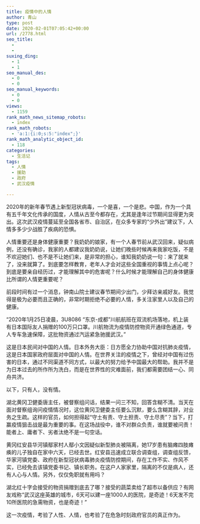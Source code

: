 ```yaml
---
title: 疫情中的人情
author: 青山
type: post
date: 2020-02-01T07:05:42+00:00
url: /2778.html
seo_title:
  - 
  - 
suxing_ding:
  - 1
  - 1
seo_manual_des:
  - 0
  - 0
seo_manual_keywords:
  - 0
  - 0
views:
  - 1159
rank_math_news_sitemap_robots:
  - index
rank_math_robots:
  - 'a:1:{i:0;s:5:"index";}'
rank_math_analytic_object_id:
  - 118
categories:
  - 生活记
tags:
  - 人情
  - 援助
  - 政府
  - 武汉疫情

---
```

2020年的新年春节遇上新型冠状病毒，一个是喜，一个是悲。中国，作为一个具有五千年文化传承的国度，人情从古至今都存在，尤其是逢年过节期间显得更为突出。这次武汉疫情蔓延至全国各省市、自治区，在众多专家的“少外出”建议下，人情多多少少战胜了疾病的恐惧。

人情重要还是身体健康重要？我奶奶的娘家，有一个人春节前从武汉回来，疑似病例，还没有确诊，我家的人都建议我奶奶说，让她们晚些时候再来我家吃饭，不是不欢迎她们、也不是不让她们来，是非常的担心，谁知我奶奶说一句：来了就来了，没来就算了。到底要怎样教育，老年人才会对这些全国重视的事情上点心呢？到底是要亲自经历过，才能理解其中的危害呢？什么时候才能理解自己的身体健康比所谓的人情更重要呢？

前段时间有过一个消息，钟南山院士建议春节期间少出门，少拜访亲戚好友。我觉得是极为必要而且正确的，非常时期拒绝不必要的人情，多关注家里人以及自己的健康。

“2020年1月25日凌晨，3U8086 “东京-成都”川航航班在双流机场落地，机上装有日本国际友人捐赠的100万只口罩。川航物流为疫情防控物资开通绿色通道，专人专车急速保障，这批物资通过汽运紧急驰援武汉。”

这是日本民间对中国的人情。日本外务大臣：日方愿全力协助中国对抗肺炎疫情，这是日本国家政府层面对中国的人情。在世界关注的疫情之下，曾经对中国有过伤害的日本，通过不同渠道不同方式，以最大的努力给予中国最大的帮助。我并不是为日本过去的所作所为洗白，而是在世界性的灾难面前，我们都需要团结一心、同舟共济。

以下，只有人，没有情。

湖北黄冈卫健委唐主任，被督察组问话，结果一问三不知，回答含糊不清。当天在面对督察组询问疫情情况时，这位黄冈卫健委主任要么沉默，要么含糊其辞，对业务之生疏。这样的官员，如何担得起“守土有责、守土担责、守土尽责”？当下，打赢疫情狙击战是最为重要的事。在这场战役中，谁不对群众负责，谁就要被问责！能者上、庸者下、劣者汰绝不是一句空话。

黄冈红安县华河镇鄢家村人鄢小文因疑似新型肺炎被隔离，她17岁患有脑瘫四肢瘫痪的儿子独自在家中六天，已经去世。红安县迅速成立联合调查组，调查组反馈，华家河镇党委、政府在新型冠状病毒肺炎疫情防控期间，存在工作不实、作风不实，已经免去该镇党委书记、镇长职务。在这户人家家里，隔离的不仅是病人，还有人心与人情。另外，仅仅免职就有用吗？

湖北红十字会接受的物资捐赠到底去了哪？接受的蔬菜卖给了超市以备供应？有网友戏称“武汉这座英雄的城市，6天可以建一座1000人的医院，是奇迹！6天发不完10所医院的急需物资，也是奇迹！”

这一次疫情，考验了人性、人情，也考验了在危急时刻政府官员的真正作为。